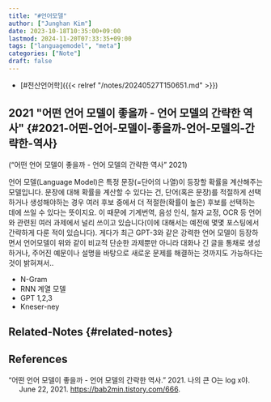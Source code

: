 ```yaml
---
title: "#언어모델"
author: ["Junghan Kim"]
date: 2023-10-18T10:35:00+09:00
lastmod: 2024-11-20T07:33:35+09:00
tags: ["languagemodel", "meta"]
categories: ["Note"]
draft: false
---
```


-   [#전산언어학]({{< relref "/notes/20240527T150651.md" >}})


## 2021 "어떤 언어 모델이 좋을까 - 언어 모델의 간략한 역사" {#2021-어떤-언어-모델이-좋을까-언어-모델의-간략한-역사}

(“어떤 언어 모델이 좋을까 - 언어 모델의 간략한 역사” 2021)

언어 모델(Language Model)은 특정 문장(=단어의 나열)이 등장할 확률을 계산해주는 모델입니다. 문장에 대해 확률을 계산할 수 있다는 건, 단어(혹은 문장)를 적절하게 선택하거나 생성해야하는 경우 여러 후보 중에서 더 적절한(확률이 높은) 후보를 선택하는 데에 쓰일 수 있다는 뜻이지요. 이 때문에 기계번역, 음성 인식, 철자 교정, OCR 등 언어와 관련된 여러 과제에서 널리 쓰이고 있습니다(이에 대해서는 예전에 몇몇 포스팅에서 간략하게 다룬 적이 있습니다). 게다가 최근 GPT-3와 같은 강력한 언어 모델이 등장하면서 언어모델이 위와 같이 비교적 단순한 과제뿐만 아니라 대화나 긴 글을 통채로 생성하거나, 주어진 예문이나 설명을 바탕으로 새로운 문제를 해결하는 것까지도 가능하다는 것이 밝혀져서..

-   N-Gram
-   RNN 계열 모델
-   GPT 1,2,3
-   Kneser-ney


## Related-Notes {#related-notes}

## References

<style>.csl-entry{text-indent: -1.5em; margin-left: 1.5em;}</style><div class="csl-bib-body">
  <div class="csl-entry">“어떤 언어 모델이 좋을까 - 언어 모델의 간략한 역사.” 2021. 나의 큰 O는 log x야. June 22, 2021. <a href="https://bab2min.tistory.com/666">https://bab2min.tistory.com/666</a>.</div>
</div>
